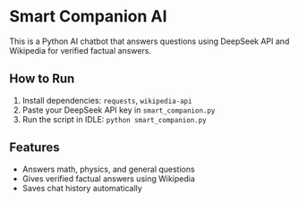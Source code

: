 # Smart Companion AI

This is a Python AI chatbot that answers questions using DeepSeek API 
and Wikipedia for verified factual answers. 

## How to Run
1. Install dependencies: `requests`, `wikipedia-api`
2. Paste your DeepSeek API key in `smart_companion.py`
3. Run the script in IDLE: `python smart_companion.py`

## Features
- Answers math, physics, and general questions
- Gives verified factual answers using Wikipedia
- Saves chat history automatically
